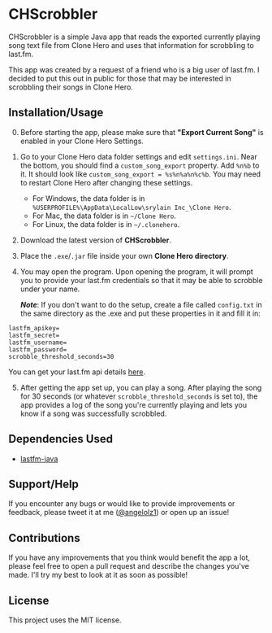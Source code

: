 # CHScrobbler
CHScrobbler is a simple Java app that reads the exported currently playing song text file from Clone Hero and uses that information for scrobbling to last.fm.

This app was created by a request of a friend who is a big user of last.fm. I decided to put this out in public for those that may be interested in scrobbling their songs in Clone Hero.

## Installation/Usage
0. Before starting the app, please make sure that **"Export Current Song"** is enabled in your Clone Hero Settings.
1. Go to your Clone Hero data folder settings and edit `settings.ini`. Near the bottom, you should find a `custom_song_export` property. Add `%n%b` to it. It should look like `custom_song_export = %s%n%a%n%c%b`. You may need to restart Clone Hero after changing these settings.
   - For Windows, the data folder is in `%USERPROFILE%\AppData\LocalLow\srylain Inc_\Clone Hero`.
   - For Mac, the data folder is in `~/Clone Hero`.
   - For Linux, the data folder is in `~/.clonehero`.

2. Download the latest version of **CHScrobbler**.
3. Place the `.exe`/`.jar` file inside your own **Clone Hero directory**.
4. You may open the program. Upon opening the program, it will prompt you to provide your last.fm credentials so that it may be able to scrobble under your name.  

    ***Note***: If you don't want to do the setup, create a file called `config.txt` in the same directory as the .exe and put these properties in it and fill it in: 
```
lastfm_apikey=
lastfm_secret=
lastfm_username=
lastfm_password=
scrobble_threshold_seconds=30
```

You can get your last.fm api details [here](https://www.last.fm/api/account/create).

5. After getting the app set up, you can play a song. After playing the song for 30 seconds (or whatever `scrobble_threshold_seconds` is set to), the app provides a log of the song you're currently playing and lets you know if a song was successfully scrobbled.


## Dependencies Used
- [lastfm-java](https://github.com/jkovacs/lastfm-java)

## Support/Help
If you encounter any bugs or would like to provide improvements or feedback, please tweet it at me ([@angelolz1](https://twitter.com/angelolz1)) or open up an issue!

## Contributions
If you have any improvements that you think would benefit the app a lot, please feel free to open a pull request and describe the changes you've made. I'll try my best to look at it as soon as possible!

## License
This project uses the MIT license.
